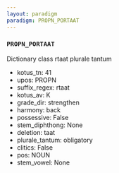```yaml
---
layout: paradigm
paradigm: PROPN_PORTAAT
---
```

### ` PROPN_PORTAAT `

Dictionary class rtaat plurale tantum
* kotus_tn: 41
* upos: PROPN
* suffix_regex: rtaat
* kotus_av: K
* grade_dir: strengthen
* harmony: back
* possessive: False
* stem_diphthong: None
* deletion: taat
* plurale_tantum: obligatory
* clitics: False
* pos: NOUN
* stem_vowel: None
